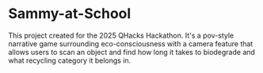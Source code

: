 # Sammy-at-School
This project created for the 2025 QHacks Hackathon. It's a pov-style narrative game surrounding eco-consciousness with a camera feature that allows users to scan an object and find how long it takes to biodegrade and what recycling category it belongs in. 
